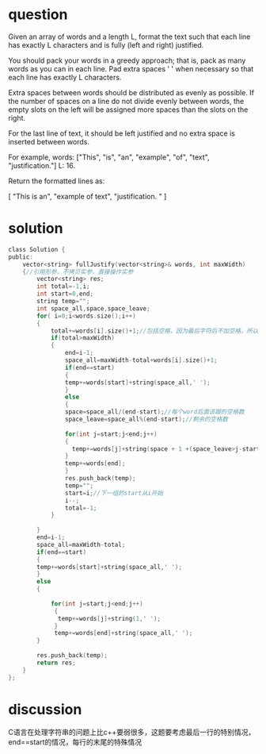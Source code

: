  
# question 
Given an array of words and a length L, format the text such that each line has exactly L characters and is fully (left and right) justified.

You should pack your words in a greedy approach; that is, pack as many words as you can in each line. Pad extra spaces ' ' when necessary so that each line has exactly L characters.

Extra spaces between words should be distributed as evenly as possible. If the number of spaces on a line do not divide evenly between words, the empty slots on the left will be assigned more spaces than the slots on the right.

For the last line of text, it should be left justified and no extra space is inserted between words.

For example,
words: ["This", "is", "an", "example", "of", "text", "justification."]
L: 16.

Return the formatted lines as:

[
   "This    is    an",
   "example  of text",
   "justification.  "
]
# solution
```c
class Solution {
public:
    vector<string> fullJustify(vector<string>& words, int maxWidth) 
    {//引用形参，不拷贝实参，直接操作实参
        vector<string> res;
        int total=-1,i;
        int start=0,end;
        string temp="";
        int space_all,space,space_leave;
        for( i=0;i<words.size();i++)
        {
            total+=words[i].size()+1;//包括空格，因为最后字符后不加空格，所以total初始化为-1
            if(total>maxWidth)
            {
                end=i-1;
                space_all=maxWidth-total+words[i].size()+1;
                if(end==start)
                {
                temp+=words[start]+string(space_all,' ');
                }
                else
                {
                space=space_all/(end-start);//每个word后面该跟的空格数
                space_leave=space_all%(end-start);//剩余的空格数
                
                for(int j=start;j<end;j++)
                {
                  temp+=words[j]+string(space + 1 +(space_leave>j-start), ' '); 
                }
                temp+=words[end];
                }
                res.push_back(temp);
                temp="";
                start=i;//下一组的start从i开始
                i--;
                total=-1;
            }
            
        }
        end=i-1;
        space_all=maxWidth-total;
        if(end==start)
        {
        temp+=words[start]+string(space_all,' ');
        }
        else
        {
            
            for(int j=start;j<end;j++)
             {
              temp+=words[j]+string(1,' '); 
             }
             temp+=words[end]+string(space_all,' ');
        }
        
        res.push_back(temp);
        return res;
    }
};
```
# discussion
C语言在处理字符串的问题上比c++要弱很多，这题要考虑最后一行的特别情况，end==start的情况，每行的末尾的特殊情况
